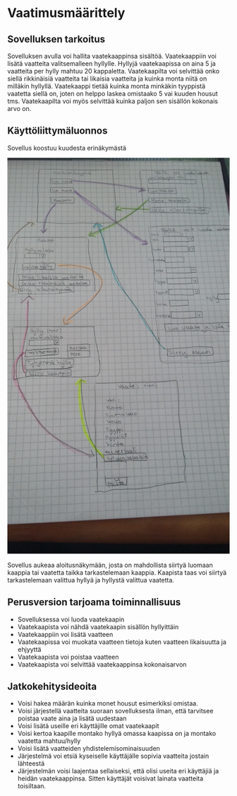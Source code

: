 # Vaatimusmäärittely

## Sovelluksen tarkoitus

Sovelluksen avulla voi hallita vaatekaappinsa sisältöä. 
Vaatekaappiin voi lisätä vaatteita valitsemalleen hyllylle. Hyllyjä vaatekaapissa on aina 5 ja vaatteita per hylly mahtuu 20 kappaletta. Vaatekaapilta voi selvittää onko siellä rikkinäisiä vaatteita tai likaisia vaatteita ja kuinka monta niitä on milläkin hyllyllä. Vaatekaappi tietää kuinka monta minkäkin tyyppistä vaatetta siellä on, joten on helppo laskea omistaako 5 vai kuuden housut tms. Vaatekaapilta voi myös selvittää kuinka paljon sen sisällön kokonais arvo on.

## Käyttöliittymäluonnos
Sovellus koostuu kuudesta erinäkymästä

<img src="https://github.com/NiinaM/otm-harjoitustyo/blob/master/dokumentointi/kuvat/K%C3%A4ytt%C3%B6liittym%C3%A4%20suunnitelma.jpg" width="1000">

Sovellus aukeaa aloitusnäkymään, josta on mahdollista siirtyä luomaan kaappia tai vaatetta taikka tarkastelemaan kaappia. Kaapista taas voi siirtyä tarkastelemaan valittua hyllyä ja hyllystä valittua vaatetta.

## Perusversion tarjoama toiminnallisuus

* Sovelluksessa voi luoda vaatekaapin
* Vaatekaapista voi nähdä vaatekaapin sisällön hyllyittäin
* Vaatekaappiin voi lisätä vaatteen
* Vaatekaapissa voi muokata vaatteen tietoja kuten vaatteen likaisuutta ja ehjyyttä
* Vaatekaapista voi poistaa vaatteen
* Vaatekaapista voi selvittää vaatekaappinsa kokonaisarvon



## Jatkokehitysideoita

* Voisi hakea määrän kuinka monet housut esimerkiksi omistaa.
* Voisi järjestellä vaatteita suoraan sovelluksesta ilman, että tarvitsee poistaa vaate aina ja lisätä uudestaan
* Voisi lisätä useille eri käyttäjille omat vaatekaapit
* Voisi kertoa kaapille montako hyllyä omassa kaapissa on ja montako vaatetta mahtuu/hylly
* Voisi lisätä vaatteiden yhdistelemisominaisuuden
* Järjestelmä voi etsiä kyseiselle käyttäjälle sopivia vaatteita jostain lähteestä
* Järjestelmän voisi laajentaa sellaiseksi, että olisi useita eri käyttäjiä ja heidän vaatekaappinsa. Sitten käyttäjät voisivat lainata vaatteita toisiltaan.



